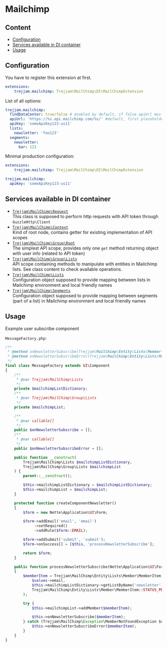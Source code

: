 # Mailchimp

## Content

- [Configuration](#configuration)
- [Services available in DI container](#services-available-in-di-container)
- [Usage](#usage)

## Configuration

You have to register this extension at first.

```yaml
extensions:
    trejjam.mailchimp: Trejjam\MailChimp\DI\MailChimpExtension
```

List of all options:

```yaml
trejjam.mailchimp:
  findDataCenter: true/false # enabled by default, if false apiUrl mus be filled in compatible way with apiKey 
  apiUrl: 'https://%s.api.mailchimp.com/%s/' #default, first placeholder is data center extracted from apiKey, second is for API version 
  apiKey: 'someApiKey123-us11'
  lists:
    newsletter: 'foo123'
  segments:
    newsletter: 
      bar: 123
```

Minimal production configuration:

```yaml
extensions:
    trejjam.mailchimp: Trejjam\MailChimp\DI\MailChimpExtension

trejjam.mailchimp:
  apiKey: 'someApiKey123-us11'
```

## Services available in DI container

- [`Trejjam\MailChimp\Request`](https://github.com/trejjam/mailchimp/blob/master/src/Request.php)  
	This class is supposed to perform http requests with API token through `GuzzleHttp\Client`
- [`Trejjam\MailChimp\Context`](https://github.com/trejjam/mailchimp/blob/master/src/Context.php)  
	Kind of root node, contains getter for existing implementation of API scopes
- [`Trejjam\MailChimp\Group\Root`](https://github.com/trejjam/mailchimp/blob/master/src/Group/Root.php)  
	The simplest API scope, provides only one `get` method returning object with user info (related to API token) 
- [`Trejjam\MailChimp\Group\Lists`](https://github.com/trejjam/mailchimp/blob/master/src/Group/Lists.php)  
	API scope containing methods to manipulate with entities in Mailchimp lists. See class content to check available operations.
- [`Trejjam\MailChimp\Lists`](https://github.com/trejjam/mailchimp/blob/master/src/Lists.php)  
    Configuration object supposed to provide mapping between lists in Mailchimp environment and local friendly names
- [`Trejjam\MailChimp\Segments`](https://github.com/trejjam/mailchimp/blob/master/src/Segments.php)  
	Configuration object supposed to provide mapping between segments (part of a list) in Mailchimp environment and local friendly names

## Usage

Example user subscribe component

`MessageFactory.php`:
```php
/**
 * @method onNewsletterSubscribe(Trejjam\MailChimp\Entity\Lists\Member\MemberItem $memberItem)
 * @method onNewsletterSubscribeError(Trejjam\MailChimp\Entity\Lists\Member\MemberItem $memberItem)
 */
final class MessageFactory extends UI\Component
{
	/**
	 * @var Trejjam\MailChimp\Lists
	 */
	private $mailchimpListDictionary;
	/**
	 * @var Trejjam\MailChimp\Group\Lists
	 */
	private $mailchimpList;

	/**
	 * @var callable[]
	 */
	public $onNewsletterSubscribe = [];
	/**
	 * @var callable[]
	 */
	public $onNewsletterSubscribeError = [];

	public function __construct(
		Trejjam\MailChimp\Lists $mailchimpListDictionary,
		Trejjam\MailChimp\Group\Lists $mailchimpList
	) {
		parent::__construct();

		$this->mailchimpListDictionary = $mailchimpListDictionary;
		$this->mailchimpList = $mailchimpList;
	}

	protected function createComponentNewsletter()
	{
		$form = new Nette\Application\UI\Form;

		$form->addEmail('email', 'email')
			 ->setRequired()
			 ->addRule($form::EMAIL);

		$form->addSubmit('submit', 'submit');
		$form->onSuccess[] = [$this, 'processNewsletterSubscribe'];

		return $form;
	}

	public function processNewsletterSubscribe(Nette\Application\UI\Form $form, \stdClass $values) : void
	{
		$memberItem = Trejjam\MailChimp\Entity\Lists\Member\MemberItem::create(
			$values->email,
			$this->mailchimpListDictionary->getListByName('newsletter'),
			Trejjam\MailChimp\Entity\Lists\Member\MemberItem::STATUS_PENDING
		);

		try {
			$this->mailchimpList->addMember($memberItem);

			$this->onNewsletterSubscribe($memberItem);
		} catch (Trejjam\MailChimp\Exception\MemberNotFoundException $e) {
			$this->onNewsletterSubscribeError($memberItem);
		}
	}
}
```
